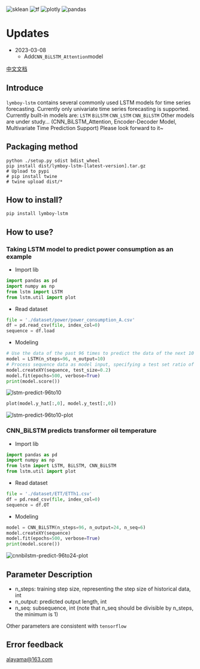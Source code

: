 ![sklean](https://itbird.oss-cn-beijing.aliyuncs.com/img/2023/03/02/sklean.svg) ![tf](https://itbird.oss-cn-beijing.aliyuncs.com/img/2023/03/02/tf.svg) ![plotly](https://itbird.oss-cn-beijing.aliyuncs.com/img/2023/03/02/plotly.svg) ![pandas](https://itbird.oss-cn-beijing.aliyuncs.com/img/2023/03/02/pandas.svg) 

# Updates
+ 2023-03-08
  + Add`CNN_BiLSTM_Attention`model


[中文文档](./README_zh_CN.md)

## Introduce
`lymboy-lstm` contains several commonly used LSTM models for time series forecasting. Currently only univariate time series forecasting is supported.
Currently built-in models are: `LSTM` `BiLSTM` `CNN_LSTM` `CNN_BiLSTM`
Other models are under study... (CNN_BiLSTM_Attention, Encoder-Decoder Model, Multivariate Time Prediction Support) Please look forward to it~

## Packaging method

```shell
python ./setup.py sdist bdist_wheel
pip install dist/lymboy-lstm-[latest-version].tar.gz
# Upload to pypi
# pip install twine
# twine upload dist/*
```

## How to install?

```shell
pip install lymboy-lstm
```

## How to use?

### Taking LSTM model to predict power consumption as an example

+ Import lib
```python
import pandas as pd
import numpy as np
from lstm import LSTM
from lstm.util import plot
```
+ Read dataset
```python
file = './dataset/power/power_consumption_A.csv'
df = pd.read_csv(file, index_col=0)
sequence = df.load
```
+ Modeling
```python
# Use the data of the past 96 times to predict the data of the next 10 times in the future
model = LSTM(n_steps=96, n_output=10)
# Process sequence data as model input, specifying a test set ratio of 20%
model.createXY(sequence, test_size=0.2)
model.fit(epochs=500, verbose=True)
print(model.score()) 
```
![lstm-predict-96to10](https://itbird.oss-cn-beijing.aliyuncs.com/img/2023/03/02/lstm-predict-96to10.png)

```python
plot(model.y_hat[:,0], model.y_test[:,0])
```
![lstm-predict-96to10-plot](https://itbird.oss-cn-beijing.aliyuncs.com/img/2023/03/02/lstm-predict-96to10-plot.png)

### CNN_BiLSTM predicts transformer oil temperature

+ Import lib
```python
import pandas as pd
import numpy as np
from lstm import LSTM, BiLSTM, CNN_BiLSTM
from lstm.util import plot
```
+ Read dataset
```python
file = './dataset/ETT/ETTh1.csv'
df = pd.read_csv(file, index_col=0)
sequence = df.OT
```
+ Modeling
```python
model = CNN_BiLSTM(n_steps=96, n_output=24, n_seq=6)
model.createXY(sequence)
model.fit(epochs=500, verbose=True)
print(model.score())
```

![cnnbilstm-predict-96to24-plot](https://itbird.oss-cn-beijing.aliyuncs.com/img/2023/03/02/cnnbilstm-predict-96to24-plot.png)

## Parameter Description

+ n_steps: training step size, representing the step size of historical data, int
+ n_output: predicted output length, int
+ n_seq: subsequence, int (note that n_seq should be divisible by n_steps, the minimum is 1)

Other parameters are consistent with `tensorflow`


## Error feedback

alayama@163.com